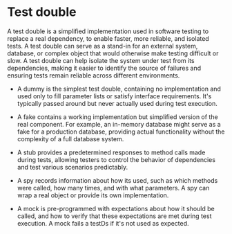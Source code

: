 # Test double

A test double is a simplified implementation used in software testing to replace a real dependency, to enable faster, more reliable, and isolated tests. A test double can serve as a stand-in for an external system, database, or complex object that would otherwise make testing difficult or slow. A test double can help isolate the system under test from its dependencies, making it easier to identify the source of failures and ensuring tests remain reliable across different environments.

* A dummy is the simplest test double, containing no implementation and used only to fill parameter lists or satisfy interface requirements. It's typically passed around but never actually used during test execution.

* A fake contains a working implementation but simplified version of the real component. For example, an in-memory database might serve as a fake for a production database, providing actual functionality without the complexity of a full database system.

* A stub provides a predetermined responses to method calls made during tests, allowing testers to control the behavior of dependencies and test various scenarios predictably.

* A spy records information about how its used, such as which methods were called, how many times, and with what parameters. A spy can wrap a real object or provide its own implementation.

* A mock is pre-programmed with expectations about how it should be called, and how to verify that these expectations are met during test execution. A mock fails a testDs if it's not used as expected.

